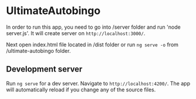# UltimateAutobingo

In order to run this app, you need to go into /server folder and run 'node server.js'. It will create server on `http://localhost:3000/`.

Next open index.html file located in /dist folder or run `ng serve -o` from /ultimate-autobingo folder.

## Development server

Run `ng serve` for a dev server. Navigate to `http://localhost:4200/`. The app will automatically reload if you change any of the source files.
